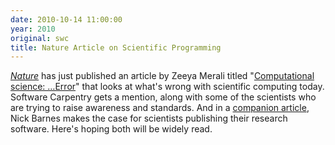 ```yaml
---
date: 2010-10-14 11:00:00
year: 2010
original: swc
title: Nature Article on Scientific Programming
---
```

<p><a href="http://www.nature.com/"><em>Nature</em></a> has just published an article by Zeeya Merali titled "<a href="http://www.nature.com/news/2010/101013/full/467775a.html">Computational science: …Error</a>" that looks at what's wrong with scientific computing today. Software Carpentry gets a mention, along with some of the scientists who are trying to raise awareness and standards. And in a <a href="http://www.nature.com/news/2010/101013/full/467753a.html">companion article</a>, Nick Barnes makes the case for scientists publishing their research software. Here's hoping both will be widely read.</p>
